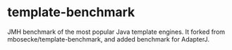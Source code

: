 # template-benchmark
JMH benchmark of the most popular Java template engines. It forked from mbosecke/template-benchmark, and added benchmark for AdapterJ. 
